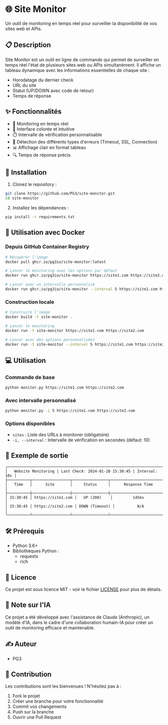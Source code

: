 # 🌐 Site Monitor

Un outil de monitoring en temps réel pour surveiller la disponibilité de vos sites web et APIs.

## 📋 Description

Site Monitor est un outil en ligne de commande qui permet de surveiller en temps réel l'état de plusieurs sites web ou APIs simultanément. Il affiche un tableau dynamique avec les informations essentielles de chaque site :
- Horodatage du dernier check
- URL du site
- Statut (UP/DOWN avec code de retour)
- Temps de réponse

## ✨ Fonctionnalités

- 🔄 Monitoring en temps réel
- 🎨 Interface colorée et intuitive
- ⏱️ Intervalle de vérification personnalisable
- 🚦 Détection des différents types d'erreurs (Timeout, SSL, Connection)
- 📊 Affichage clair en format tableau
- 🔍 Temps de réponse précis

## 🚀 Installation

1. Clonez le repository :
```bash
git clone https://github.com/PG3/site-monitor.git
cd site-monitor
```

2. Installez les dépendances :
```bash
pip install -r requirements.txt
```

## 🐳 Utilisation avec Docker

### Depuis GitHub Container Registry
```bash
# Récupérer l'image
docker pull ghcr.io/pg3io/site-monitor:latest

# Lancer le monitoring avec les options par défaut
docker run ghcr.io/pg3io/site-monitor https://site1.com https://site2.com

# Lancer avec un intervalle personnalisé
docker run ghcr.io/pg3io/site-monitor --interval 5 https://site1.com https://site2.com
```

### Construction locale
```bash
# Construire l'image
docker build -t site-monitor .

# Lancer le monitoring
docker run -t site-monitor https://site1.com https://site2.com

# Lancer avec des options personnalisées
docker run -t site-monitor --interval 5 https://site1.com https://site2.com
```

## 💻 Utilisation

### Commande de base
```bash
python monitor.py https://site1.com https://site2.com
```

### Avec intervalle personnalisé
```bash
python monitor.py -i 5 https://site1.com https://site2.com
```

### Options disponibles
- `sites` : Liste des URLs à monitorer (obligatoire)
- `-i, --interval` : Intervalle de vérification en secondes (défaut: 10)

## 📸 Exemple de sortie

```
╭────────────────────────────────────────────────────────────────────────╮
│   Website Monitoring | Last Check: 2024-01-20 15:30:45 | Interval: 10s │
├──────────┬─────────────────┬────────────────┬──────────────────────────┤
│   Time   │      Site       │     Status     │      Response Time       │
├──────────┼─────────────────┼────────────────┼──────────────────────────┤
│ 15:30:45 │ https://site1.com │   UP (200)    │         145ms           │
│ 15:30:45 │ https://site2.com │ DOWN (Timeout) │          N/A            │
╰──────────┴─────────────────┴────────────────┴──────────────────────────╯
```

## 🛠️ Prérequis

- Python 3.6+
- Bibliothèques Python :
  - requests
  - rich

## 📄 Licence

Ce projet est sous licence MIT - voir le fichier [LICENSE](LICENSE) pour plus de détails.

## 🤖 Note sur l'IA

Ce projet a été développé avec l'assistance de Claude (Anthropic), un modèle d'IA, dans le cadre d'une collaboration humain-IA pour créer un outil de monitoring efficace et maintenable.

## ✍️ Auteur

- PG3

## 🤝 Contribution

Les contributions sont les bienvenues ! N'hésitez pas à :
1. Fork le projet
2. Créer une branche pour votre fonctionnalité
3. Commit vos changements
4. Push sur la branche
5. Ouvrir une Pull Request 